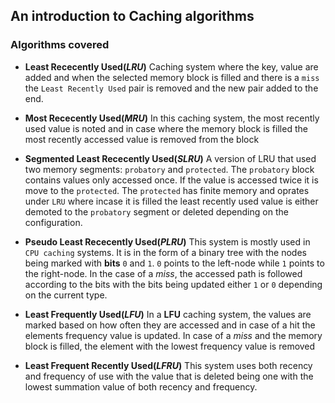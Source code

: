 ## An introduction to Caching algorithms

### Algorithms covered
- **Least Rececently Used(*LRU*)**
Caching system where the key, value are added and when the selected memory block is filled  and there is a ```miss``` the ```Least Recently Used``` pair is removed and the new pair added to the end.

- **Most Rececently Used(*MRU*)**
In this caching system, the most recently used value is noted and in case where the memory block is filled the most recently accessed value is removed from the block

- **Segmented Least Rececently Used(*SLRU*)**
A version of LRU that used two memory segments: ```probatory``` and ```protected```. The  ```probatory``` block contains values only accessed once. If the value is accessed twice it is move to the ```protected```. The ```protected``` has finite memory and oprates under ```LRU``` where incase it is filled the least recently used value is either demoted to the ```probatory``` segment or deleted depending on the configuration.

- **Pseudo Least Rececently Used(*PLRU*)**
This system is mostly used in ```CPU caching``` systems. It is in the form of a binary tree with the nodes being marked with **bits** ```0``` and ```1```. ```0``` points to the left-node while ```1``` points to the right-node. In the case of a *miss*, the accessed path is followed according to the bits with the bits being updated either ```1``` or ```0``` depending on the current type.

- **Least Frequently Used(*LFU*)**
In a **LFU** caching system, the values are marked based on how often they are accessed and in case of a hit the elements frequency value is updated. In case of a *miss* and the memory block is filled, the element with the lowest frequency value is removed

- **Least Frequent Recently Used(*LFRU*)**
This system uses both recency and frequency of use with the value that is deleted being one with the lowest summation value of both recency and frequency.
